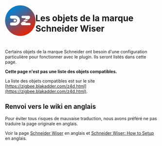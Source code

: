 <a href="#"><img align="left" width="100" height="100" src="../Images/zigbee4domoticz-logo.png" alt="Logo"></a>

# Les objets de la marque Schneider Wiser

</br>

Certains objets de la marque Schneider ont besoin d'une configuration particulière pour fonctionner avec le plugin. Ils seront listés dans cette page.

**Cette page n'est pas une liste des objets compatibles.**

La liste des objets compatibles est sur le site [https://zigbee.blakadder.com/z4d.html](https://zigbee.blakadder.com/z4d.html).

## Renvoi vers le wiki en anglais

Pour éviter tous risques de mauvaise traduction, nous avons préféré ne pas traduire la page originale en anglais.

Voir la page [Schneider Wiser](../en-eng/Corner_Schneider_Wiser) en anglais et [Schneider Wiser: How to Setup](../en-eng/Corner_Wiser-Setup.md) en anglais.
